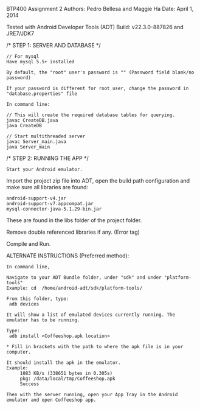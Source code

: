 
BTP400 Assignment 2
Authors: Pedro Bellesa and Maggie Ha
Date: April 1, 2014

Tested with Android Developer Tools (ADT) Build: v22.3.0-887826
and JRE7/JDK7

/* STEP 1: SERVER AND DATABASE */

    // For mysql
    Have mysql 5.5+ installed

    By default, the "root" user's password is "" (Password field blank/no password)
    
    If your password is different for root user, change the password in "database.properties" file
    
    In command line: 
    
    // This will create the required database tables for querying.
    javac CreateDB.java
    java CreateDB
    
    // Start multithreaded server
    javac Server_main.java
    java Server_main
        
/* STEP 2: RUNNING THE APP */

    Start your Android emulator.

Import the project zip file into ADT, open the build path configuration and make sure all libraries are found: 

	android-support-v4.jar
	android-support-v7.appcompat.jar
	mysql-connector-java-5.1.29-bin.jar

These are found in the libs folder of the project folder.

Remove double referenced libraries if any. (Error tag)

Compile and Run.

ALTERNATE INSTRUCTIONS (Preferred method):

    In command line,

    Navigate to your ADT Bundle folder, under "sdk" and under "platform-tools"
    Example: cd  /home/android-adt/sdk/platform-tools/

    From this folder, type:
     adb devices
     
    It will show a list of emulated devices currently running. The emulator has to be running.

    Type:
     adb install <Coffeeshop.apk location>
     
    * Fill in brackets with the path to where the apk file is in your computer.

    It should install the apk in the emulator.
    Example:
         1083 KB/s (338651 bytes in 0.305s)
         pkg: /data/local/tmp/Coffeeshop.apk
         Success

    Then with the server running, open your App Tray in the Android emulator and open Coffeeshop app.
    
 